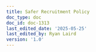 ```yaml
---
title: Safer Recruitment Policy
doc_type: doc
doc_id: doc-1313
last_edited_date: '2025-05-25'
last_edited_by: Ryan Laird
version: '1.0'
---
```


<!-- Unsupported block type: unsupported -->
